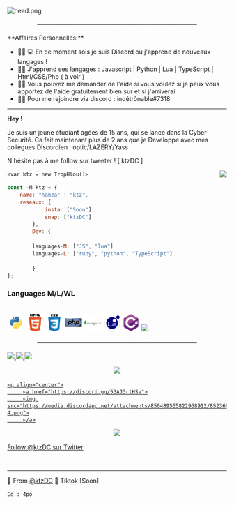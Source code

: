 ![head.png](https://media.discordapp.net/attachments/843656839598178337/852359676711665714/Sans_titre-1.jpg)

<p align="center">
─────────────────────────────────────
</p>
  **Affaires Personnelles:**

- 🏴‍☠️ 💻 En ce moment sois je suis Discord ou j'apprend de nouveaux langages !
- 🏴‍☠️ J'apprend ses langages : Javascript | Python | Lua | TypeScript | Html/CSS/Php ( à voir ) 
- 🏴‍☠️ Vous pouvez me demander de l'aide si vous voulez si je peux vous apportez de l'aide gratuitement bien sur et si j'arriverai
- 🏴‍☠️ Pour me rejoindre via discord : indétrônable#7318

-------


**Hey !**

Je suis un jeune étudiant agées de 15 ans, qui se lance dans la Cyber-Securité. Ca fait maintenant plus de 2 ans que je Developpe avec mes collegues Discordien : optic/LAZERY/Yass

N'hésite pas à me follow sur tweeter ! [ ktzDC ]

<img align='right' src="https://media.discordapp.net/attachments/843656839598178337/852361412902256640/0-0-0.jpg">

    <var ktz = new TropHlou()>

```javascript
const -M ktz = {
    name: "hamza" | "ktz",
    reseaux: {
            insta: ["Soon"],
            snap: ["ktzDC"]
        },
        Dev: {
        
        languages-M: ["JS", "lua"]
        languages-L: ["ruby", "python", "TypeScript"]
        
        }
};
```

### Languages M/L/WL <br/> <br/>
<code><img height="40" src="https://raw.githubusercontent.com/github/explore/80688e429a7d4ef2fca1e82350fe8e3517d3494d/topics/python/python.png"></code>
<code><img height="40" src="https://raw.githubusercontent.com/github/explore/80688e429a7d4ef2fca1e82350fe8e3517d3494d/topics/html/html.png"></code>
<code><img height="40" src="https://raw.githubusercontent.com/devicons/devicon/master/icons/css3/css3-original-wordmark.svg"></code>
<code><img height="40" src="https://raw.githubusercontent.com/devicons/devicon/master/icons/php/php-original.svg"></code>
<code><img height="40" src="https://raw.githubusercontent.com/github/explore/80688e429a7d4ef2fca1e82350fe8e3517d3494d/topics/mongodb/mongodb.png"></code>
<code><img height="40" src="https://raw.githubusercontent.com/github/explore/80688e429a7d4ef2fca1e82350fe8e3517d3494d/topics/lua/lua.png"></code>
<code><img height="40" src="https://raw.githubusercontent.com/devicons/devicon/master/icons/csharp/csharp-original.svg"></code>
<code><img height="40" src="https://www.vectorlogo.zone/logos/gnu_bash/gnu_bash-icon.svg"></code>

<p align="center">
─────────────────────────────────────
</p>




<a href="https://discord.gg/53AJ3rtHSv">
  <img src="https://img.shields.io/github/followers/ktzDC">
</a>
<a href="https://discord.gg/53AJ3rtHSv">
   <img src="https://komarev.com/ghpvc/?username=ktzDC">
</a>
<a href="https://discord.gg/53AJ3rtHSv">
         <img src="https://img.shields.io/static/v1?label=Website&logo=CSS3&logoColor=1572B6&message=Click%20Here&color=1572B6">
         </a>

<p align="center">
   <a href="https://discord.gg/53AJ3rtHSv">
         <img src="https://media.discordapp.net/attachments/790712848984571905/850159226240368650/source.gif" width="78"> 
</p>
    
    <p align="center">
         <a href="https://discord.gg/53AJ3rtHSv">
         <img src="https://media.discordapp.net/attachments/850489555822968912/852366205213605898/Sans_titre-4.png">
         </a>

<p align="center">
         <a href="https://discord.gg/53AJ3rtHSv">
         <img src="https://media.discordapp.net/attachments/790712848984571905/850157309590372382/KTZ_low_banner.png">
         </a>
    
    
      

<!-- Place this tag where you want the button to render. -->
<a class="github-button" href="https://twitter.com/ktzDC" data-color-scheme="no-preference: light; light: light; dark: dark;" data-show-count="true" aria-label="Follow @glock9v on GitHub">Follow @ktzDC sur Twitter</a>


<br>

---

🔎 From [@ktzDC](https://github.com/ktzdc)
🔎 Tiktok [Soon]




    
    Cd : 4po
